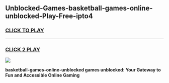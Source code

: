
## Unblocked-Games-basketball-games-online-unblocked-Play-Free-ipto4
<h3>
<a href="https://premium76.site?title=basketball-games-online-unblocked&ref=18A">CLICK TO PLAY</a></h3>
<hr>

<h3>
<a href="https://premium76.site?title=basketball-games-online-unblocked&ref=18A">CLICK 2 PLAY</a>
  
</h3>

<a href="https://premium76.site?title=basketball-games-online-unblocked&ref=18A"><img src="https://clearcache.store/games.png"></a>


**basketball-games-online-unblocked games unblocked: Your Gateway to Fun and Accessible Online Gaming**
